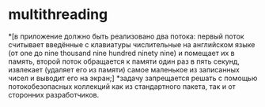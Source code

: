 # multithreading
*[в приложение должно быть реализовано два потока:
первый поток считывает введённые с клавиатуры числительные на английском языке
(от one до nine thousand nine hundred ninety nine) и помещает их в память,
второй поток обращается к памяти один раз в пять секунд, извлекает (удаляет его из
памяти) самое маленькое из записанных чисел и выводит его на экран;]
*задачу запрещается решать с помощью потокобезопасных коллекций как из стандартного пакета,
так и от сторонних разработчиков.
